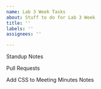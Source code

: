 ```yaml
---
name: Lab 3 Week Tasks
about: Stuff to do for Lab 3 Week
title: ''
labels: ''
assignees: ''

---
```


Standup Notes

Pull Requests

Add CSS to Meeting Minutes Notes
